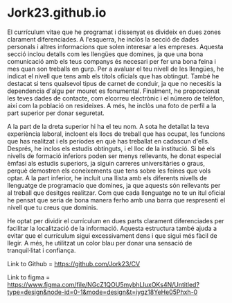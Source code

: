 # Jork23.github.io

El currículum vitae que he programat i dissenyat es divideix en dues zones clarament diferenciades. A l'esquerra, he inclòs la secció de dades personals i altres informacions que solen interesar a les empreses. Aquesta secció inclou detalls com les llengües que domines, ja que una bona comunicació amb els teus companys és necesari per fer una bona feina i mes quan son treballs en gurp. Per a avaluar el teu nivell de les llengües, he indicat el nivell que tens amb els títols oficials que has obtingut. També he destacat si tens qualsevol tipus de carnet de conduir, ja que no necesitis la dependencia d'algu per mouret es fonumental. Finalment, he proporcionat les teves dades de contacte, com elcorreu electrònic i el número de telèfon, així com la població on resideixes. A més, he inclòs una foto de perfil a la part superior per donar seguretat.

A la part de la dreta superior hi ha el teu nom. A sota he detallat la teva experiència laboral, incloent els llocs de treball que has ocupat, les funcions que has realitzat i els períodes en què has treballat en cadascun d'ells. Després, he inclos els estudis obtinguts, i el lloc de la institució. Si bé els nivells de formació inferiors poden ser menys rellevants, he donat especial èmfasi als estudis superiors, ja siguin carreres universitàries o graus, perquè demostren els coneixements que tens sobre les feines que vols optar. A la part inferior, he incluit una llista amb els diferents nivells de llenguatge de programacio que domines, ja que aquests són rellevants per al treball que desitges realitzar. Com que cada llenguatge no te un itul oficial he pensat que seria de bona manera ferho amb una barra que respresenti el nivell que tu creus que dominis.

He optat per dividir el currículum en dues parts clarament diferenciades per facilitar la localització de la informació. Aquesta estructura també ajuda a evitar que el currículum sigui excessivament dens i que sigui més fàcil de llegir. A més, he utilitzat un color  blau per donar una sensació de tranquil·litat i confiança.

Link to Github = https://github.com/Jork23/CV

Link to figma = https://www.figma.com/file/NGcZ1QOU5mybhLIuxOKs4N/Untitled?type=design&node-id=0-1&mode=design&t=iygz18YeHe05Phxh-0
